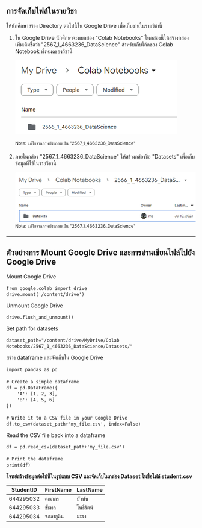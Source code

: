 
**การจัดเก็บไฟล์ในรายวิชา**
------------------------

ให้นักศึกษาสร้าง Directory ต่อไปนี้ใน Google Drive เพื่อเก็บงานในรายวิชานี้

1) ใน Google Drive นักศึกษาจะพบกล่อง "Colab Notebooks" ในกล่องนี้ให้สร้างกล่องเพิ่มเติมชื่อว่า "2567_1_4663236_DataScience" สำหรับเก็บโค้ดของ Colab Notebook ทั้งหมดของวิชานี้

    ![alt text](images/01_01_ColabDirectory.png)

    <sup>Note: แก้ไขจากภาพประกอบเป็น "2567_1_4663236_DataScience" </sup>


2) ภายในกล่อง "2567_1_4663236_DataScience" ให้สร้างกล่องชื่อ "Datasets" เพื่อเก็บข้อมูลที่ใช้ในรายวิชานี้

    ![alt text](images/01_02_Datasets.png)
     <sup>Note: แก้ไขจากภาพประกอบเป็น "2567_1_4663236_DataScience" </sup>

------------------------
**ตัวอย่างการ Mount Google Drive และการอ่านเขียนไฟล์ไปยัง Google Drive**
------------------------

Mount Google Drive
```
from google.colab import drive
drive.mount('/content/drive')
```



Unmount Google Drive
```
drive.flush_and_unmount()
```



Set path for datasets
```
dataset_path="/content/drive/MyDrive/Colab Notebooks/2567_1_4663236_DataScience/Datasets/"
```


สร้าง dataframe และจัดเก็บใน Google Drive
```
import pandas as pd

# Create a simple dataframe
df = pd.DataFrame({
    'A': [1, 2, 3],
    'B': [4, 5, 6]
})

# Write it to a CSV file in your Google Drive
df.to_csv(dataset_path+'my_file.csv', index=False)
```



Read the CSV file back into a dataframe

```
df = pd.read_csv(dataset_path+'my_file.csv')

# Print the dataframe
print(df)
```

**โจทย์สร้างข้อมูลต่อไปนี้ในรูปแบบ CSV และจัดเก็บในกล่อง Dataset ในชื่อไฟล์ student.csv**

| **StudentID**  | **FirstName** | **LastName** |
| ------------- | ------------- | ------------- |
| 644295032  | คณากร | บัวหัน |
| 644295033 | ชัชพล  | โพธิ์รัตน์ |
| 644295034 | ซอลาฮูดีน |  มะรง |

